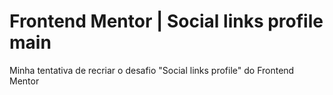 <h1>Frontend Mentor | Social links profile main</h1>

<p>Minha tentativa de recriar o desafio "Social links profile" do Frontend Mentor</p>
